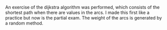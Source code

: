 An exercise of the dijkstra algorithm was performed, which consists of the shortest path when there are values in the arcs.
I made this first like a practice but now is the partial exam.
The weight of the arcs is generated by a random method.